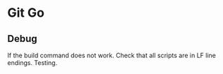 # Git Go

## Debug

If the build command does not work. Check that all scripts are in LF line endings.
Testing.

